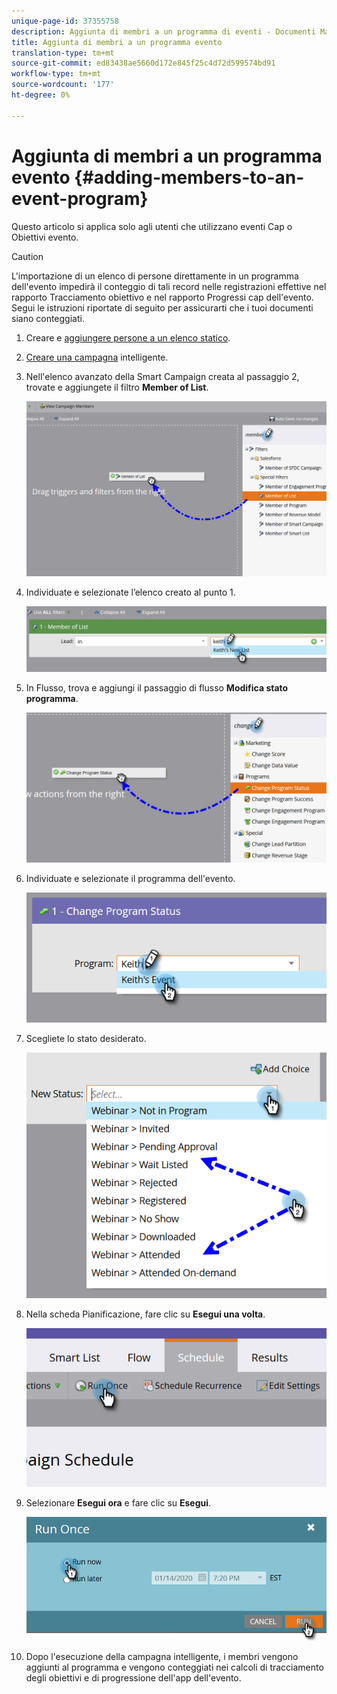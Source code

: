 ```yaml
---
unique-page-id: 37355758
description: Aggiunta di membri a un programma di eventi - Documenti Marketo - Documentazione prodotto
title: Aggiunta di membri a un programma evento
translation-type: tm+mt
source-git-commit: ed83438ae5660d172e845f25c4d72d599574bd91
workflow-type: tm+mt
source-wordcount: '177'
ht-degree: 0%

---
```



# Aggiunta di membri a un programma evento {#adding-members-to-an-event-program}

Questo articolo si applica solo agli utenti che utilizzano eventi Cap o Obiettivi evento.

>[!CAUTION]
>
>L&#39;importazione di un elenco di persone direttamente in un programma dell&#39;evento impedirà il conteggio di tali record nelle registrazioni effettive nel rapporto Tracciamento obiettivo e nel rapporto Progressi cap dell&#39;evento. Segui le istruzioni riportate di seguito per assicurarti che i tuoi documenti siano conteggiati.

1. Creare e [aggiungere persone a un elenco statico](/help/marketo/product-docs/core-marketo-concepts/smart-lists-and-static-lists/static-lists/create-a-static-list.md).

1. [Creare una campagna](/help/marketo/product-docs/core-marketo-concepts/smart-campaigns/creating-a-smart-campaign/create-a-new-smart-campaign.md) intelligente.

1. Nell&#39;elenco avanzato della Smart Campaign creata al passaggio 2, trovate e aggiungete il filtro **Member of List**.

   ![](assets/three.png)

1. Individuate e selezionate l’elenco creato al punto 1.

   ![](assets/four.png)

1. In Flusso, trova e aggiungi il passaggio di flusso **Modifica stato programma**.

   ![](assets/five.png)

1. Individuate e selezionate il programma dell&#39;evento.

   ![](assets/six.png)

1. Scegliete lo stato desiderato.

   ![](assets/seven.png)

1. Nella scheda Pianificazione, fare clic su **Esegui una volta**.

   ![](assets/eight.png)

1. Selezionare **Esegui ora** e fare clic su **Esegui**.

   ![](assets/nine.png)

1. Dopo l&#39;esecuzione della campagna intelligente, i membri vengono aggiunti al programma e vengono conteggiati nei calcoli di tracciamento degli obiettivi e di progressione dell&#39;app dell&#39;evento.
